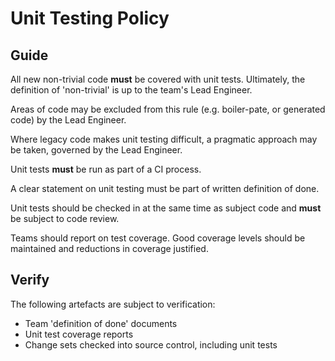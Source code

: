 # Unit Testing Policy

## Guide

All new non-trivial code **must** be covered with unit tests.  Ultimately, the definition of 'non-trivial' is up to the team's Lead Engineer.

Areas of code may be excluded from this rule (e.g. boiler-pate, or generated code) by the Lead Engineer.

Where legacy code makes unit testing difficult, a pragmatic approach may be taken, governed by the Lead Engineer.

Unit tests **must** be run as part of a CI process.

A clear statement on unit testing must be part of written definition of done.

Unit tests should be checked in at the same time as subject code and **must** be subject to code review.

Teams should report on test coverage.  Good coverage levels should be maintained and reductions in coverage justified.

## Verify

The following artefacts are subject to verification:

- Team 'definition of done' documents
- Unit test coverage reports
- Change sets checked into source control, including unit tests
